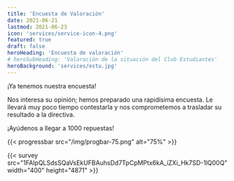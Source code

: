```yaml
---
title: 'Encuesta de Valoración'
date: 2021-06-21
lastmod: 2021-06-23
icon: 'services/service-icon-4.png'
featured: true
draft: false
heroHeading: 'Encuesta de valoración'
# heroSubHeading: 'Valoración de la situación del Club Estudiantes'
heroBackground: 'services/estu.jpg'
---
```


¡Ya tenemos nuestra encuesta!

Nos interesa su opinión; hemos preparado una rapidísima encuesta. Le llevará muy poco tiempo contestarla y nos comprometemos a trasladar su resultado a la directiva.

¡Ayúdenos a llegar a 1000 repuestas!

{{< progressbar src="/img/progbar-75.png" alt="75%" >}}

{{< survey src="1FAIpQLSdsSQaVsEkUFBAuhsDd7TpCpMPtx6kA_iZXi_Hk7SD-1lQ00Q" width="400" height="4871" >}}